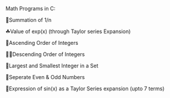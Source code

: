 Math Programs in C:

🍬Summation of 1/n 

☘Value of exp(x) (through Taylor series Expansion)

🦐Ascending Order of Integers

🐱‍🚀Descending Order of Integers

🦁Largest and Smallest Integer in a Set

🦉Seperate Even & Odd Numbers

🐸Expression of sin(x) as a Taylor Series expansion (upto 7 terms)
